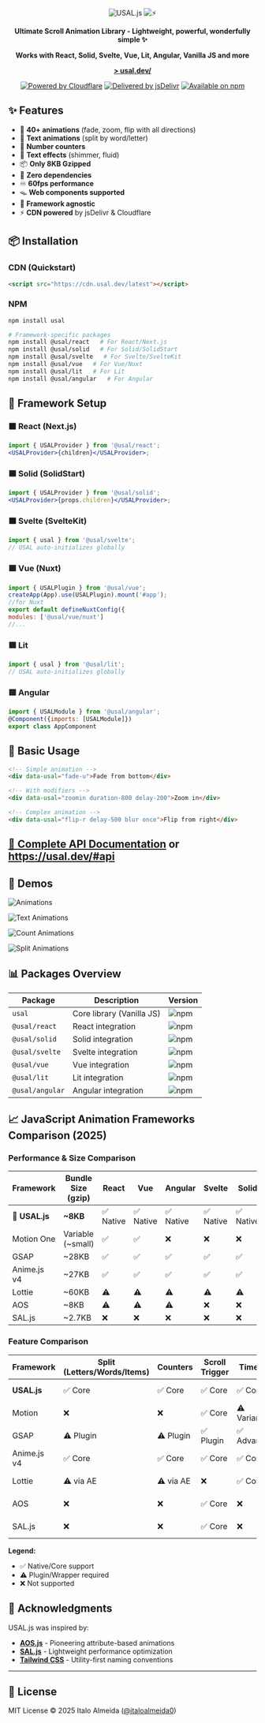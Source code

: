 <div align="center">

  <picture>
    <source media="(prefers-color-scheme: dark)" 
            srcset="https://raw.githubusercontent.com/italoalmeida0/usal/refs/heads/main/assets/brand/usal_logo_dark.svg">
    <img src="https://raw.githubusercontent.com/italoalmeida0/usal/refs/heads/main/assets/brand/usal_logo.svg" alt="USAL.js">
  </picture>
  <picture>
    <img style="max-width: 144px" src="https://raw.githubusercontent.com/italoalmeida0/usal/refs/heads/main/assets/brand/usal_icon_512.webp" alt="⚡">
  </picture>

**Ultimate Scroll Animation Library - Lightweight, powerful, wonderfully simple ✨**

**Works with React, Solid, Svelte, Vue, Lit, Angular, Vanilla JS and more**

**[> usal.dev/](https://usal.dev/)**

[![Powered by Cloudflare](https://img.shields.io/badge/Powered%20by-Cloudflare-orange)](https://cloudflare.com)
[![Delivered by jsDelivr](https://img.shields.io/badge/Delivered%20by-jsDelivr-blue)](https://jsdelivr.com)
[![Available on npm](https://img.shields.io/badge/Available%20on-npm-red)](https://npmjs.com/package/usal)

</div>

## ✨ Features

- 🎯 **40+ animations** (fade, zoom, flip with all directions)
- 📝 **Text animations** (split by word/letter)
- 🔢 **Number counters**
- 🎨 **Text effects** (shimmer, fluid)
- 📦 **Only 8KB Gzipped**
- 🚀 **Zero dependencies**
- ♾ **60fps performance**
- 🪤 **Web components supported**
- 🔧 **Framework agnostic**
- ⚡ **CDN powered** by jsDelivr & Cloudflare

## 📦 Installation

### CDN (Quickstart)

```html
<script src="https://cdn.usal.dev/latest"></script>
```

### NPM

```bash
npm install usal

# Framework-specific packages
npm install @usal/react   # For React/Next.js
npm install @usal/solid   # For Solid/SolidStart
npm install @usal/svelte   # For Svelte/SvelteKit
npm install @usal/vue   # For Vue/Nuxt
npm install @usal/lit   # For Lit
npm install @usal/angular   # For Angular
```

## 🚀 Framework Setup

### ⬛ React (Next.js)

```jsx
import { USALProvider } from '@usal/react';
<USALProvider>{children}</USALProvider>;
```

### 🟦 Solid (SolidStart)

```jsx
import { USALProvider } from '@usal/solid';
<USALProvider>{props.children}</USALProvider>;
```

### 🟧 Svelte (SvelteKit)

```js
import { usal } from '@usal/svelte';
// USAL auto-initializes globally
```

### 🟩 Vue (Nuxt)

```js
import { USALPlugin } from '@usal/vue';
createApp(App).use(USALPlugin).mount('#app');
//for Nuxt
export default defineNuxtConfig({
modules: ['@usal/vue/nuxt']
//...
```

### 🟪 Lit

```js
import { usal } from '@usal/lit';
// USAL auto-initializes globally
```

### 🟥 Angular

```js
import { USALModule } from '@usal/angular';
@Component({imports: [USALModule]})
export class AppComponent
```

## 📐 Basic Usage

```html
<!-- Simple animation -->
<div data-usal="fade-u">Fade from bottom</div>

<!-- With modifiers -->
<div data-usal="zoomin duration-800 delay-200">Zoom in</div>

<!-- Complex animation -->
<div data-usal="flip-r delay-500 blur once">Flip from right</div>
```

## [📖 Complete API Documentation](https://github.com/italoalmeida0/usal/wiki/API-Documentation) or https://usal.dev/#api

## 🎲 Demos

![Animations](https://github.com/italoalmeida0/usal/raw/main/assets/all.gif)

![Text Animations](https://github.com/italoalmeida0/usal/raw/main/assets/text.gif)

![Count Animations](https://github.com/italoalmeida0/usal/raw/main/assets/count.gif)

![Split Animations](https://github.com/italoalmeida0/usal/raw/main/assets/split.gif)

## 📊 Packages Overview

| Package         | Description               | Version                                                                                                                                        |
| --------------- | ------------------------- | ---------------------------------------------------------------------------------------------------------------------------------------------- |
| `usal`          | Core library (Vanilla JS) | ![npm](https://badge.usal.dev/?nn&ps=%40usal%2Freact%2C%40usal%2Fsolid%2C%40usal%2Fsvelte%2C%40usal%2Fvue%2C%40usal%2Flit%2C%40usal%2Fangular) |
| `@usal/react`   | React integration         | ![npm](https://badge.usal.dev/?nn&p=%40usal%2Freact&color=grey)                                                                                |
| `@usal/solid`   | Solid integration         | ![npm](https://badge.usal.dev/?nn&p=%40usal%2Fsolid&color=blue)                                                                                |
| `@usal/svelte`  | Svelte integration        | ![npm](https://badge.usal.dev/?nn&p=%40usal%2Fsvelte&color=orange)                                                                             |
| `@usal/vue`     | Vue integration           | ![npm](https://badge.usal.dev/?nn&p=%40usal%2Fvue&color=green)                                                                                 |
| `@usal/lit`     | Lit integration           | ![npm](https://badge.usal.dev/?nn&p=%40usal%2Flit&color=cyan)                                                                                  |
| `@usal/angular` | Angular integration       | ![npm](https://badge.usal.dev/?nn&p=%40usal%2Fangular&color=red)                                                                               |

## 📈 JavaScript Animation Frameworks Comparison (2025)

### Performance & Size Comparison

| Framework      | Bundle Size (gzip) | React     | Vue       | Angular   | Svelte    | Solid     | Lit       | Vanilla |
| -------------- | ------------------ | --------- | --------- | --------- | --------- | --------- | --------- | ------- |
| **🚀 USAL.js** | **~8KB**           | ✅ Native | ✅ Native | ✅ Native | ✅ Native | ✅ Native | ✅ Native | ✅      |
| Motion One     | Variable (~small)  | ✅        | ✅        | ❌        | ❌        | ❌        | ❌        | ✅      |
| GSAP           | ~28KB              | ✅        | ✅        | ✅        | ✅        | ✅        | ✅        | ✅      |
| Anime.js v4    | ~27KB              | ✅        | ✅        | ✅        | ✅        | ✅        | ✅        | ✅      |
| Lottie         | ~60KB              | ⚠️        | ⚠️        | ⚠️        | ⚠️        | ⚠️        | ⚠️        | ✅      |
| AOS            | ~8KB               | ⚠️        | ⚠️        | ⚠️        | ❌        | ❌        | ❌        | ✅      |
| SAL.js         | ~2.7KB             | ❌        | ❌        | ❌        | ❌        | ❌        | ❌        | ✅      |

### Feature Comparison

| Framework   | Split (Letters/Words/Items) | Counters  | Scroll Trigger | Timeline    | SVG       | Learning      |
| ----------- | --------------------------- | --------- | -------------- | ----------- | --------- | ------------- |
| **USAL.js** | ✅ Core                     | ✅ Core   | ✅ Core        | ✅ Core     | ❌        | **Very Easy** |
| Motion      | ❌                          | ❌        | ✅ Core        | ⚠️ Variants | ✅ Core   | Medium        |
| GSAP        | ⚠️ Plugin                   | ⚠️ Plugin | ✅ Plugin      | ✅ Advanced | ⚠️ Plugin | Complex       |
| Anime.js v4 | ✅ Core                     | ✅ Core   | ✅ Core        | ✅ Core     | ✅ Core   | Medium        |
| Lottie      | ⚠️ via AE                   | ⚠️ via AE | ❌             | ✅ Core     | ✅ Core   | Complex       |
| AOS         | ❌                          | ❌        | ✅ Core        | ❌          | ❌        | Very Easy     |
| SAL.js      | ❌                          | ❌        | ✅ Core        | ❌          | ❌        | Very Easy     |

**Legend:**

- ✅ Native/Core support
- ⚠️ Plugin/Wrapper required
- ❌ Not supported

## 🙏 Acknowledgments

USAL.js was inspired by:

- **[AOS.js](https://github.com/michalsnik/aos)** - Pioneering attribute-based animations
- **[SAL.js](https://github.com/mciastek/sal)** - Lightweight performance optimization
- **[Tailwind CSS](https://tailwindcss.com)** - Utility-first naming conventions

---

## 📄 License

MIT License © 2025 Italo Almeida ([@italoalmeida0](https://github.com/italoalmeida0))
